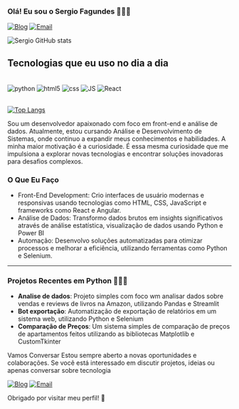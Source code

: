 ### Olá! Eu sou o Sergio Fagundes 🙋🏽‍♂️

[![Blog](https://img.shields.io/badge/LinkedIn-0077B5?style=for-the-badge&logo=linkedin&logoColor=white)](https://www.linkedin.com/in/sergio-fagundes-b20507321/)
[![Email](https://img.shields.io/badge/Microsoft_Outlook-0078D4?style=for-the-badge&logo=microsoft-outlook&logoColor=white)](https://outlook.live.com/mail/0/)



![Sergio GitHub stats](https://github-readme-stats.vercel.app/api?username=Fagundessergio&theme=blueberry)

## Tecnologias que eu uso no dia a dia

<div style="display: inline_block"></br>
    <img align="center" alt="python" src="https://img.shields.io/badge/Python-3776AB?style=for-the-badge&logo=python&logoColor=white"/>
    <img align="center" alt="html5" src="https://img.shields.io/badge/HTML5-E34F26?style=for-the-badge&logo=html5&logoColor=white"/>
    <img align="center" alt="css" src="https://img.shields.io/badge/CSS-239120?&style=for-the-badge&logo=css3&logoColor=white"/>
    <img align="center" alt="JS" src="https://img.shields.io/badge/JavaScript-F7DF1E?style=for-the-badge&logo=javascript&logoColor=black"/>
    <img align="center" alt="React" src="https://img.shields.io/badge/React-20232A?style=for-the-badge&logo=react&logoColor=61DAFB"/>
</div>
<br>

[![Top Langs](https://github-readme-stats.vercel.app/api/top-langs/?username=Fagundessergio)](https://github-readme-stats.vercel.app/api/top-langs/?username=Fagundessergio)

Sou um desenvolvedor apaixonado com foco em front-end e análise de dados. Atualmente, estou cursando Análise e Desenvolvimento de Sistemas, onde continuo a expandir meus conhecimentos e habilidades. A minha maior motivação é a curiosidade. É essa mesma curiosidade que me impulsiona a explorar novas tecnologias e encontrar soluções inovadoras para desafios complexos.

### O Que Eu Faço 
- Front-End Development: Crio interfaces de usuário modernas e responsivas usando tecnologias como HTML, CSS, JavaScript e frameworks como React e Angular.
- Análise de Dados: Transformo dados brutos em insights significativos através de análise estatística, visualização de dados usando Python e Power BI
- Automação: Desenvolvo soluções automatizadas para otimizar processos e melhorar a eficiência, utilizando ferramentas como Python e Selenium.
---
### Projetos Recentes em Python 🧑🏽‍💻
* **Analise de dados**: Projeto simples com foco wm analisar dados sobre vendas e reviews de livros na Amazon, utilizando Pandas e Streamlit
* **Bot exportação**: Automatização de exportação de relatórios em um sistema web, utilizando Python e Selenium
* **Comparação de Preços**: Um sistema simples de comparação de preços de apartamentos feitos utilizando as bibliotecas Matplotlib e CustomTkinter


Vamos Conversar
Estou sempre aberto a novas oportunidades e colaborações. Se você está interessado em discutir projetos, ideias ou apenas conversar sobre tecnologia

[![Blog](https://img.shields.io/badge/LinkedIn-0077B5?style=for-the-badge&logo=linkedin&logoColor=white)](https://www.linkedin.com/in/sergio-fagundes-b20507321/)
[![Email](https://img.shields.io/badge/Microsoft_Outlook-0078D4?style=for-the-badge&logo=microsoft-outlook&logoColor=white)](https://outlook.live.com/mail/0/)


Obrigado por visitar meu perfil! 🚀
